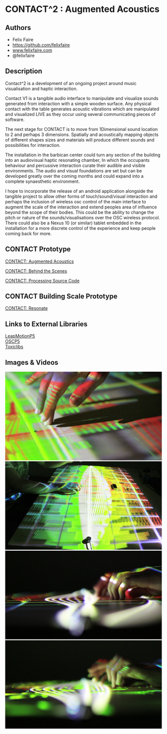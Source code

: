 # CONTACT^2 : Augmented Acoustics

## Authors
- Felix Faire
- https://github.com/felixfaire
- www.felixfaire.com
- @felixfaire


## Description

Contact^2 is a development of an ongoing project around music visualisation and haptic interaction.

Contact V1 is a tangible audio interface to manipulate and visualize sounds generated from interaction with a simple wooden surface. Any physical contact with the table generates acoustic vibrations which are manipulated and visualized LIVE as they occur using several communicating pieces of software.

The next stage for CONTACT is to move from 1Dimensional sound location to 2 and perhaps 3 dimensions. Spatially and acoustically mapping objects of different shapes sizes and materials will produce different sounds and possibilities for interaction.

The installation in the barbican center could turn any section of the building into an audiovisual haptic resonating chamber, In which the occupants behaviour and percussive interaction curate their audible and visible environments. The audio and visual foundations are set but can be developed greatly over the coming months and could expand into a complete synaesthetic environment. 

I hope to incorporate the release of an android application alongside the tangible project to allow other forms of touch/sound/visual interaction and perhaps the inclusion of wireless osc control of the main interface to augment the scale of the interaction and extend peoples area of influence beyond the scope of their bodies. This could be the ability to change the pitch or nature of the sounds/visualisations over the OSC wireless protocol. There could also be a Nexus 10 (or similar) tablet embedded in the installation for a more discrete control of the experience and keep people coming back for more.


## CONTACT Prototype

[CONTACT: Augmented Acoustics](https://vimeo.com/82107250 "CONTACT: Augmented Acoustics")  

[CONTACT: Behind the Scenes](https://vimeo.com/82721023 "CONTACT: Augmented Acoustics")  

[CONTACT: Processing Source Code](https://github.com/felixfaire/CONTACT "CONTACT: Processing Source Code")

## CONTACT Building Scale Prototype

[CONTACT: Resonate](https://vimeo.com/88436279 "CONTACT: Resonate")  


## Links to External Libraries

[LeapMotionP5](http://www.onformative.com/blog/leap-motion-library-for-processing/ "LeapMotionP5")  
[OSCP5](http://www.sojamo.de/libraries/oscP5/ "OSCP5")  
[Toxiclibs](http://toxiclibs.org/ "Toxiclibs")  


## Images & Videos

![Example Image](project_images/contact-2.jpg?raw=true "Contact-2")
![Example Image](project_images/contact-1.jpg?raw=true "Contact-1")
![Example Image](project_images/contact-3.jpg?raw=true "Contact-3")
![Example Image](project_images/contact-4.jpg?raw=true "Contact-4")


